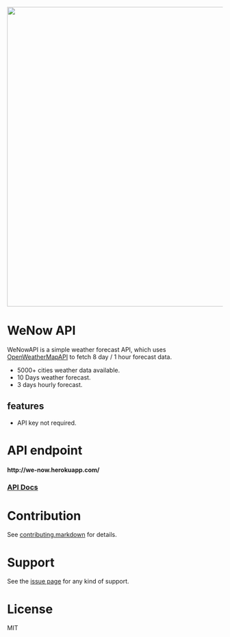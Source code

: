 

<p align="center">
<img src="https://raw.githubusercontent.com/xidhu/weNow-API/master/public/images/repo_img.svg" width=700>
</p>



# WeNow API
WeNowAPI is a simple weather forecast API, which uses [OpenWeatherMapAPI](https://openweathermap.org/) to fetch 8 day / 1 hour forecast data.


* 5000+ cities weather data available.
* 10 Days weather forecast.
* 3 days hourly forecast.


## features
* API key not required.


# API endpoint

#### ht<span>tp://</span>we-now.herokuapp<span>.com/</span>


### [API Docs](https://we-now.herokuapp.com/)

# Contribution

See [contributing.markdown][5] for details.

# Support

See  the [issue page][6]  for any kind of support.

# License

MIT 

[5]: https://github.com/xidhu/xidhu/blob/main/CONTRIBUTING.md
[6]: https://github.com/xidhu/weNow-API/issues
